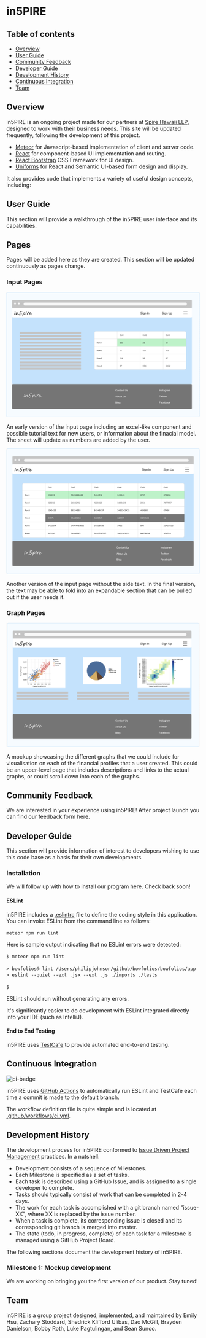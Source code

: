 # in5PIRE

## Table of contents

* [Overview](#overview)
* [User Guide](#user-guide)
* [Community Feedback](#community-feedback)
* [Developer Guide](#developer-guide)
* [Development History](#development-history)
* [Continuous Integration](#continuous-integration)
* [Team](#team)

## Overview

in5PIRE is an ongoing project made for our partners at [Spire Hawaii LLP](https://www.spirehawaii.com/), designed to work with their business needs. This site will be updated frequently, following the development of this project. 

* [Meteor](https://www.meteor.com/) for Javascript-based implementation of client and server code.
* [React](https://reactjs.org/) for component-based UI implementation and routing.
* [React Bootstrap](https://react-bootstrap.github.io/) CSS Framework for UI design.
* [Uniforms](https://uniforms.tools/) for React and Semantic UI-based form design and display.

It also provides code that implements a variety of useful design concepts, including:

## User Guide

This section will provide a walkthrough of the in5PIRE user interface and its capabilities.

## Pages

Pages will be added here as they are created. This section will be updated continuously as pages change.

### Input Pages
![](images/InputPage1.png)

An early version of the input page including an excel-like component and possible tutorial text for new users, or information about the finacial model. The sheet will update as numbers are added by the user. 

![](images/InputPage2.png)

Another version of the input page without the side text. In the final version, the text may be able to fold into an expandable section that can be pulled out if the user needs it.

### Graph Pages 
![](images/GraphPage.png)

A mockup showcasing the different graphs that we could include for visualisation on each of the financial profiles that a user created. This could be an upper-level page that includes descriptions and links to the actual graphs, or could scroll down into each of the graphs. 

## Community Feedback

We are interested in your experience using in5PIRE! After project launch you can find our feedback form here. 

## Developer Guide

This section will provide information of interest to developers wishing to use this code base as a basis for their own developments.

### Installation

We will follow up with how to install our program here. Check back soon!

#### ESLint

in5PIRE includes a [.eslintrc](https://github.com/bowfolios/bowfolios/blob/main/app/.eslintrc) file to define the coding style in this application. You can invoke ESLint from the command line as follows:

```
meteor npm run lint
```

Here is sample output indicating that no ESLint errors were detected:

```
$ meteor npm run lint

> bowfolios@ lint /Users/philipjohnson/github/bowfolios/bowfolios/app
> eslint --quiet --ext .jsx --ext .js ./imports ./tests

$
```

ESLint should run without generating any errors.

It's significantly easier to do development with ESLint integrated directly into your IDE (such as IntelliJ).

#### End to End Testing

in5PIRE uses [TestCafe](https://devexpress.github.io/testcafe/) to provide automated end-to-end testing.

## Continuous Integration

![ci-badge]()

in5PIRE uses [GitHub Actions](https://docs.github.com/en/free-pro-team@latest/actions) to automatically run ESLint and TestCafe each time a commit is made to the default branch.

The workflow definition file is quite simple and is located at
[.github/workflows/ci.yml]().

## Development History

The development process for in5PIRE conformed to [Issue Driven Project Management](http://courses.ics.hawaii.edu/ics314f19/modules/project-management/) practices. In a nutshell:

* Development consists of a sequence of Milestones.
* Each Milestone is specified as a set of tasks.
* Each task is described using a GitHub Issue, and is assigned to a single developer to complete.
* Tasks should typically consist of work that can be completed in 2-4 days.
* The work for each task is accomplished with a git branch named "issue-XX", where XX is replaced by the issue number.
* When a task is complete, its corresponding issue is closed and its corresponding git branch is merged into master.
* The state (todo, in progress, complete) of each task for a milestone is managed using a GitHub Project Board.

The following sections document the development history of in5PIRE.

### Milestone 1: Mockup development

We are working on bringing you the first version of our product. Stay tuned!

## Team

in5PIRE is a group project designed, implemented, and maintained by Emily Hsu, Zachary Stoddard, Shedrick Klifford Ulibas, Dao McGill, Brayden Danielson, Bobby Roth, Luke Pagtulingan, and Sean Sunoo.

